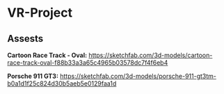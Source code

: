 # VR-Project

## Assests

**Cartoon Race Track - Oval:** https://sketchfab.com/3d-models/cartoon-race-track-oval-f88b33a3a65c4965b03578dc7f4f6eb4

**Porsche 911 GT3:** https://sketchfab.com/3d-models/porsche-911-gt3tm-b0a1d1f25c824d30b5aeb5e0129faa1d
